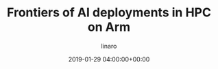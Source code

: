---
author: linaro
categories:
- events
- workshop
- arm-hpc-asia-2019
comments: false
event: arm-hpc-asia-2019
date: '2019-01-29 04:00:00+00:00'
slot: 16:10	- 16:50
image:
  featured: true
  path: /assets/images/content/panel-discussion-arm-hpc-asia-2019.jpg
layout: resource-post
title: 'Frontiers of AI deployments in HPC on Arm'
tag: resource
speakers:
- biography: '""'
  company: ""
  job-title: ""
  name: >
    Host:Elsie Wahlig (Linaro -Sr. Director of HPC & AI Data Sciences)
    Panel:Riken/ HPC system/Huawei/Skymizer
youtube_video_url: hhttps://www.youtube.com/watch?v=ux2rp8FtAiM&list=PLKZSArYQptsPLGSEUycUowh9oy8WF_epV&index=16
---
